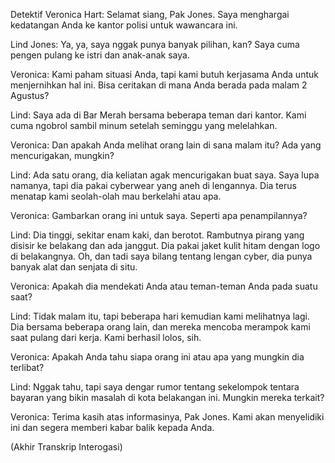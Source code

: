 Detektif Veronica Hart: Selamat siang, Pak Jones. Saya menghargai kedatangan Anda ke kantor polisi untuk wawancara ini.

Lind Jones: Ya, ya, saya nggak punya banyak pilihan, kan? Saya cuma pengen pulang ke istri dan anak-anak saya.

Veronica: Kami paham situasi Anda, tapi kami butuh kerjasama Anda untuk menjernihkan hal ini. Bisa ceritakan di mana Anda berada pada malam 2 Agustus?

Lind: Saya ada di Bar Merah bersama beberapa teman dari kantor. Kami cuma ngobrol sambil minum setelah seminggu yang melelahkan.

Veronica: Dan apakah Anda melihat orang lain di sana malam itu? Ada yang mencurigakan, mungkin?

Lind: Ada satu orang, dia keliatan agak mencurigakan buat saya. Saya lupa namanya, tapi dia pakai cyberwear yang aneh di lengannya. Dia terus menatap kami seolah-olah mau berkelahi atau apa.

Veronica: Gambarkan orang ini untuk saya. Seperti apa penampilannya?

Lind: Dia tinggi, sekitar enam kaki, dan berotot. Rambutnya pirang yang disisir ke belakang dan ada janggut. Dia pakai jaket kulit hitam dengan logo di belakangnya. Oh, dan tadi saya bilang tentang lengan cyber, dia punya banyak alat dan senjata di situ.

Veronica: Apakah dia mendekati Anda atau teman-teman Anda pada suatu saat?

Lind: Tidak malam itu, tapi beberapa hari kemudian kami melihatnya lagi. Dia bersama beberapa orang lain, dan mereka mencoba merampok kami saat pulang dari kerja. Kami berhasil lolos, sih.

Veronica: Apakah Anda tahu siapa orang ini atau apa yang mungkin dia terlibat?

Lind: Nggak tahu, tapi saya dengar rumor tentang sekelompok tentara bayaran yang bikin masalah di kota belakangan ini. Mungkin mereka terkait?

Veronica: Terima kasih atas informasinya, Pak Jones. Kami akan menyelidiki ini dan segera memberi kabar balik kepada Anda.

(Akhir Transkrip Interogasi)
